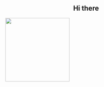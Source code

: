
<h2 align="center">
  Hi there
</h2>

<img src="https://github.com/emirkivrak/emirkivrak/blob/master/giphy.gif?raw=true" width="200" height="200" />







